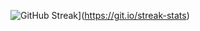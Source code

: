 ![GitHub Streak](https://streak-stats.demolab.com?user=zombie223&theme=neon-dark&hide_border=true)](https://git.io/streak-stats)
